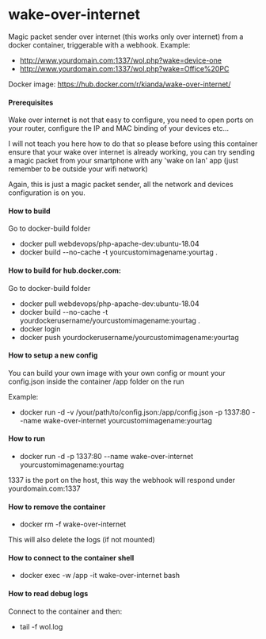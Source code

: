 # wake-over-internet
Magic packet sender over internet (this works only over internet) from a docker container, triggerable with a webhook.
Example:
- http://www.yourdomain.com:1337/wol.php?wake=device-one
- http://www.yourdomain.com:1337/wol.php?wake=Office%20PC

Docker image: https://hub.docker.com/r/kianda/wake-over-internet/

#### Prerequisites
Wake over internet is not that easy to configure, you need to open ports on your router, configure the IP and MAC binding of your devices etc...

I will not teach you here how to do that so please before using this container ensure that your wake over internet is already working, you can try sending a magic packet from your smartphone with any 'wake on lan' app (just remember to be outside your wifi network)

Again, this is just a magic packet sender, all the network and devices configuration is on you.

#### How to build
Go to docker-build folder
- docker pull webdevops/php-apache-dev:ubuntu-18.04
- docker build --no-cache -t yourcustomimagename:yourtag .

#### How to build for hub.docker.com:
Go to docker-build folder
- docker pull webdevops/php-apache-dev:ubuntu-18.04
- docker build --no-cache -t yourdockerusername/yourcustomimagename:yourtag .
- docker login
- docker push yourdockerusername/yourcustomimagename:yourtag

#### How to setup a new config
You can build your own image with your own config or mount your config.json inside the container /app folder on the run

Example:
- docker run -d -v /your/path/to/config.json:/app/config.json -p 1337:80 --name wake-over-internet yourcustomimagename:yourtag

#### How to run
- docker run -d -p 1337:80 --name wake-over-internet yourcustomimagename:yourtag

1337 is the port on the host, this way the webhook will respond under yourdomain.com:1337

#### How to remove the container
- docker rm -f wake-over-internet

This will also delete the logs (if not mounted)

#### How to connect to the container shell
- docker exec -w /app -it wake-over-internet bash

#### How to read debug logs
Connect to the container and then:
- tail -f wol.log
